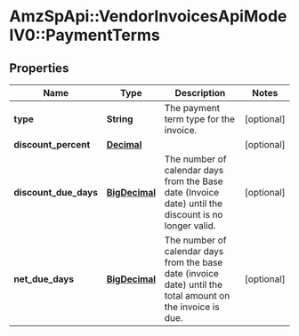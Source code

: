 # AmzSpApi::VendorInvoicesApiModelV0::PaymentTerms

## Properties
Name | Type | Description | Notes
------------ | ------------- | ------------- | -------------
**type** | **String** | The payment term type for the invoice. | [optional] 
**discount_percent** | [**Decimal**](Decimal.md) |  | [optional] 
**discount_due_days** | [**BigDecimal**](BigDecimal.md) | The number of calendar days from the Base date (Invoice date) until the discount is no longer valid. | [optional] 
**net_due_days** | [**BigDecimal**](BigDecimal.md) | The number of calendar days from the base date (invoice date) until the total amount on the invoice is due. | [optional] 

